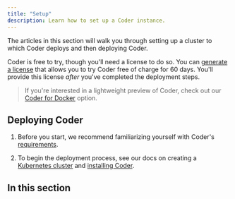 ```yaml
---
title: "Setup"
description: Learn how to set up a Coder instance.
---
```


The articles in this section will walk you through setting up a cluster to which
Coder deploys and then deploying Coder.

Coder is free to try, though you'll need a license to do so. You can
[generate a license](https://coder.com/trial) that allows you to try Coder free
of charge for 60 days. You'll provide this license _after_ you've completed the
deployment steps.

> If you're interested in a lightweight preview of Coder, check out our
> [Coder for Docker](coder-for-docker/index.md) option.

## Deploying Coder

1. Before you start, we recommend familiarizing yourself with Coder's
   [requirements](requirements.md).

1. To begin the deployment process, see our docs on creating a
   [Kubernetes cluster](kubernetes/index.md) and
   [installing Coder](installation.md).

## In this section

<children></children>
